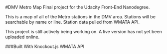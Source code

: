 #DMV Metro Map
Final project for the Udacity Front-End Nanodegree. 

This is a map of all of the Metro stations in the DMV area. Stations will be searchable by name or line. Station data pulled from WMATA API.

This project is still actively being working on. A live version has not yet been uploaded online.

###Built With
Knockout.js
WMATA API